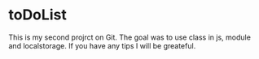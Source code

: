 # toDoList
This is my second projrct on Git. The goal  was to use class in js, module and localstorage.
If you have any tips I will be greateful.  

